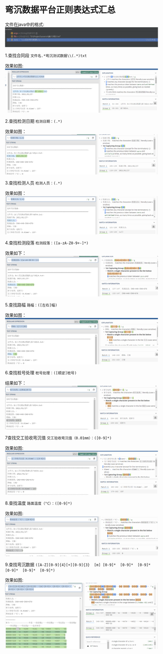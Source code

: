 # 弯沉数据平台正则表达式汇总

文件在java中的格式:
![输入图片说明](/imgs/2022-11-03/bj3yn0FXnDHs4NBs.png)


1.查找合同段
`文件名.*弯沉测试数据\\(.*)txt`

效果如图:
![输入图片说明](/imgs/2022-11-03/MC984q1F57tgfO6B.png)

2.查找检测日期
`检测日期：(.*)`

效果如图：
![输入图片说明](/imgs/2022-11-03/KqYbwIREPrR2oXkK.png)

3.查找检测人员
`检测人员：(.*)`

效果如图：
![输入图片说明](/imgs/2022-11-03/9lZ1ahreiGalrMyR.png)

4.查找检测段落
`检测段落：([a-zA-Z0-9+-]*)`

效果如下：
![输入图片说明](/imgs/2022-11-03/76yZtvcarzl3YY5j.png)


5.查找路幅
`路幅：([左右]幅)`

效果如图：
![输入图片说明](/imgs/2022-11-03/r3vaoNiWBgiwWUQl.png)

6.查找桩号处理
`桩号处理：([顺逆]桩号)`


结果如下：
![输入图片说明](/imgs/2022-11-03/dcmEjZy7wXshp9J9.png)

7查找交工验收弯沉值
`交工验收弯沉值（0.01mm）：([0-9]*)`

效果如图:
![输入图片说明](/imgs/2022-11-03/m6NbExf1hjYVXQRj.png)

8.查找温度
`路面温度（°C）：([0-9]*)`

效果如图:
![输入图片说明](/imgs/2022-11-03/glwgH1Ef8prSJnZ5.png)

9.查找弯沉数据
`([A-Z][0-9]{4}[+][0-9]{3}	[m]	[0-9]*	[0-9]*	[0-9]*	[0-9]*	[0-9]*	[0-9]*)`

效果如图:
![输入图片说明](/imgs/2022-11-03/LFN82vK7g0YETsKQ.png)
<!--stackedit_data:
eyJoaXN0b3J5IjpbLTEzODAwODI3ODIsMTkzNzc1NTQyOSwtMT
A0MjQ1MzM0OSwtMzY3MzQ2ODMwLDY3OTQ3MzY3NV19
-->